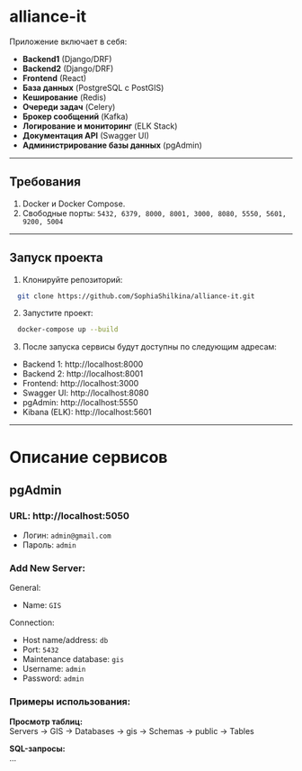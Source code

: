 # alliance-it

Приложение включает в себя:
- **Backend1** (Django/DRF)
- **Backend2** (Django/DRF)
- **Frontend** (React)
- **База данных** (PostgreSQL с PostGIS)
- **Кеширование** (Redis)
- **Очереди задач** (Celery)
- **Брокер сообщений** (Kafka)
- **Логирование и мониторинг** (ELK Stack)
- **Документация API** (Swagger UI)
- **Администрирование базы данных** (pgAdmin)

---

## Требования

1. Docker и Docker Compose.
2. Свободные порты: ```5432, 6379, 8000, 8001, 3000, 8080, 5550, 5601, 9200, 5004```

---

## Запуск проекта

1. Клонируйте репозиторий:
```bash
  git clone https://github.com/SophiaShilkina/alliance-it.git
```
2. Запустите проект:
```bash
  docker-compose up --build
```
3. После запуска сервисы будут доступны по следующим адресам:
- Backend 1: http://localhost:8000
- Backend 2: http://localhost:8001
- Frontend: http://localhost:3000
- Swagger UI: http://localhost:8080
- pgAdmin: http://localhost:5550
- Kibana (ELK): http://localhost:5601

---

# Описание сервисов

## pgAdmin

### URL: http://localhost:5050

- Логин: ```admin@gmail.com```
- Пароль: ```admin```

### Add New Server:

General:
- Name: ```GIS```

Connection:
- Host name/address: ```db```
- Port: ```5432```
- Maintenance database: ```gis```
- Username: ```admin```
- Password: ```admin```

### Примеры использования:

**Просмотр таблиц:**     
Servers → GIS → Databases → gis → Schemas → public → Tables

**SQL-запросы:**     
...

